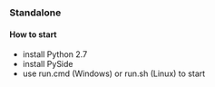 
### Standalone

#### How to start

  - install Python 2.7
  - install PySide
  - use run.cmd (Windows) or run.sh (Linux) to start
